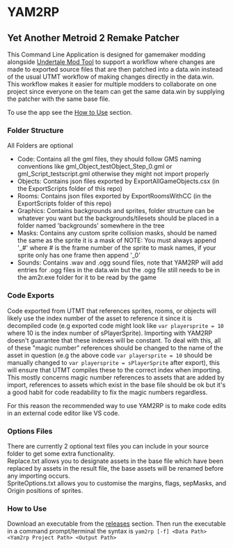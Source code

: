 # YAM2RP
## Yet Another Metroid 2 Remake Patcher ##
This Command Line Application is designed for gamemaker modding alongside [Undertale Mod Tool](https://github.com/UnderminersTeam/UndertaleModTool) to support a workflow where changes are made to exported source files that are then patched into a data.win instead of the usual UTMT workflow of making changes directly in the data.win. This workflow makes it easier for multiple modders to collaborate on one project since everyone on the team can get the same data.win by supplying the patcher with the same base file.

To use the app see the [How to Use](#how-to-use) section.

### Folder Structure ###
All Folders are optional  
- Code: Contains all the gml files, they should follow GMS naming conventions like gml_Object_testObject_Step_0.gml or gml_Script_testscript.gml otherwise they might not import properly
- Objects: Contains json files exported by ExportAllGameObjects.csx (in the ExportScripts folder of this repo)
- Rooms: Contains json files exported by ExportRoomsWithCC (in the ExportScripts folder of this repo)
- Graphics: Contains backgrounds and sprites, folder structure can be whatever you want but the backgrounds/tilesets should be placed in a folder named 'backgrounds' somewhere in the tree
- Masks: Contains any custom sprite collision masks, should be named the same as the sprite it is a mask of NOTE: You must always append '_#' where # is the frame number of the sprite to mask names, if your sprite only has one frame then append '_0'
- Sounds: Contains .wav and .ogg sound files, note that YAM2RP will add entries for .ogg files in the data.win but the .ogg file still needs to be in the am2r.exe folder for it to be read by the game

### Code Exports ###
Code exported from UTMT that references sprites, rooms, or objects will likely use the index number of the asset to reference it since it is decompiled code (e.g exported code might look like `var playersprite = 10` where 10 is the index number of sPlayerSprite). Importing with YAM2RP doesn't guarantee that these indexes will be constant. To deal with this, all of these "magic number" references should be changed to the name of the asset in question (e.g the above code `var playersprite = 10` should be manually changed to `var playersprite = sPlayerSprite` after export), this will ensure that UTMT compiles these to the correct index when importing. This mostly concerns magic number references to assets that are added by import, references to assets which exist in the base file should be ok but it's a good habit for code readability to fix the magic numbers regardless.

For this reason the recommended way to use YAM2RP is to make code edits in an external code editor like VS code.

### Options Files ###
There are currently 2 optional text files you can include in your source folder to get some extra functionality.  
Replace.txt allows you to designate assets in the base file which have been replaced by assets in the result file, the base assets will be renamed 
before any importing occurs.  
SpriteOptions.txt allows you to customise the margins, flags, sepMasks, and Origin positions of sprites.

### How to Use ###
Download an executable from the [releases](https://github.com/DodoBirby/YAM2RP/releases) section. Then run the executable in a command prompt/terminal the syntax is `yam2rp [-f] <Data Path> <Yam2rp Project Path> <Output Path>`


